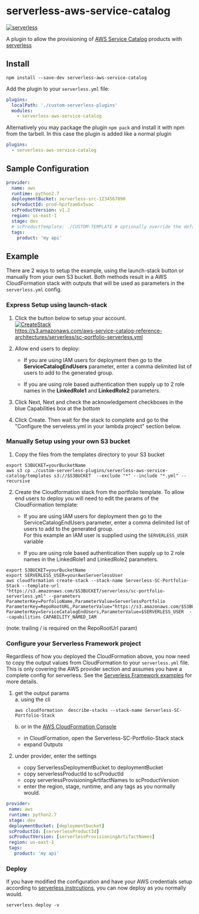 # serverless-aws-service-catalog
[![serverless](http://public.serverless.com/badges/v3.svg)](http://www.serverless.com)

A plugin to allow the provisioning of [AWS Service Catalog](https://console.aws.amazon.com/servicecatalog) products with [serverless](http://www.serverless.com)


## Install

`npm install --save-dev serverless-aws-service-catalog`

Add the plugin to your `serverless.yml` file:

```yaml
plugins:
  localPath: './custom-serverless-plugins'
  modules:
    - serverless-aws-service-catalog
```

Alternatively you may package the plugin `npm pack` and install it with npm from the tarbell. In this case the plugin is added like a normal plugin

```yaml
plugins:
  - serverless-aws-service-catalog
```  

## Sample Configuration
```yaml
provider:
  name: aws
  runtime: python2.7
  deploymentBucket: serverless-src-1234567890
  scProductId: prod-hpzfzam5x5vac
  scProductVersion: v1.2
  region: us-east-1
  stage: dev
  # scProductTemplate: ./CUSTOM-TEMPLATE # optionally override the default template
  tags:
    product: 'my api'
```  


## Example
There are 2 ways to setup the example, using the launch-stack button or manually from your own S3 bucket.  Both methods result in a 
AWS CloudFormation stack with outputs that will be used as parameters in the `serverless.yml` config.


### Express Setup using launch-stack
1. Click the button below to setup your account.  
    [![CreateStack](https://s3.amazonaws.com/cloudformation-examples/cloudformation-launch-stack.png)](https://console.aws.amazon.com/cloudformation/#/stacks/new?stackName=Serverless-SC-Portfolio-Stack&templateURL=https://s3.amazonaws.com/aws-service-catalog-reference-architectures/serverless/sc-portfolio-serverless.yml)  
    https://s3.amazonaws.com/aws-service-catalog-reference-architectures/serverless/sc-portfolio-serverless.yml

2. Allow end users to deploy:  
    
    - If you are using IAM users for deployment then go to the __ServiceCatalogEndUsers__ parameter, enter a comma delimited list of users to add to the generated group.  

    - If you are using role based authentication then supply up to 2 role names in the __LinkedRole1__ and __LinkedRole2__ parameters.

3. Click Next, Next and check the acknowledgement checkboxes in the blue Capabilities box at the bottom

4. Click Create. Then wait for the stack to complete and go to the "Configure the serveless.yml in your lambda project" section below.



### Manually Setup using your own S3 bucket
1. Copy the files from the templates directory to your S3 bucket

```shell
export S3BUCKET=yourBucketName
aws s3 cp ./custom-serverless-plugins/serverless-aws-service-catalog/templates s3://$S3BUCKET  --exclude "*" --include "*.yml" --recursive 
```

2. Create the Cloudformation stack from the portfolio template.  To allow end users to deploy you will need to edit the params of the CloudFormation template:  
    
    - If you are using IAM users for deployment then go to the ServiceCatalogEndUsers parameter, enter a comma delimited list of users to add to the generated group.  
    For this example an IAM user is supplied using the `SERVERLESS_USER` variable

    - If you are using role based authentication then supply up to 2 role names in the LinkedRole1 and LinkedRole2 parameters.
 
```shell
export S3BUCKET=yourBucketName
export SERVERLESS_USER=yourAwsServerlessUser
aws cloudformation create-stack --stack-name Serverless-SC-Portfolio-Stack --template-url "https://s3.amazonaws.com/$S3BUCKET/serverless/sc-portfolio-serverless.yml" --parameters ParameterKey=PorfolioName,ParameterValue=ServerlessPortfolio ParameterKey=RepoRootURL,ParameterValue="https://s3.amazonaws.com/$S3BUCKET/" ParameterKey=ServiceCatalogEndUsers,ParameterValue=$SERVERLESS_USER  --capabilities CAPABILITY_NAMED_IAM
```    
(note: trailing / is required on the RepoRootUrl param)



### Configure your Serverless Framework project
Regardless of how you deployed the CloudFormation above, you now need to copy the output values from CloudFormation to your `serverless.yml` file.
This is only covering the AWS provider section and assumes you have a complete config for serverless.  See the [Serverless Framework examples](https://github.com/serverless/examples) for more details.

1. get the output params  
    a. using the cli
    ```shell 
    aws cloudformation  describe-stacks --stack-name Serverless-SC-Portfolio-Stack
    ```  

    b. or in the [AWS CloudFormation Console](https://console.aws.amazon.com/cloudformation)
    - in CloudFormation, open the Serverless-SC-Portfolio-Stack stack
    - expand Outputs
    
2. under provider, enter the settings
    - copy ServerlessDeploymentBucket to deploymentBucket
    - copy serverlessProductId to scProductId
    - copy serverlessProvisioningArtifactNames to scProductVersion
    - enter the region, stage, runtime, and any tags as you normally would.


 ```yaml
provider:
  name: aws
  runtime: python2.7
  stage: dev
  deploymentBucket: [deploymentbucket]
  scProductId: [serverlessProductId]
  scProductVersion: [serverlessProvisioningArtifactNames]
  region: us-east-1
  tags:
    product: 'my api'
 ```

### Deploy 
If you have modified the configuration and have your AWS credentials setup according to 
[serverless instrcutions](https://serverless.com/framework/docs/providers/aws/guide/credentials/), you can now deploy as you normally would.

```shell
serverless deploy -v
```
